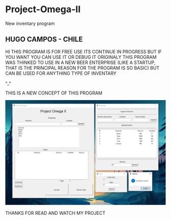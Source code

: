 # Project-Omega-II
New inventary program

##                        HUGO CAMPOS - CHILE
                        
HI
THIS PROGRAM IS FOR FREE USE
ITS CONTINUE IN PROGRESS BUT IF YOU WANT YOU CAN USE IT OR DEBUG IT
ORIGINALY THIS PROGRAM WAS THINKED TO USE IN A NEW BEER ENTERPRISE
(LIKE A STARTUP, THAT IS THE PRINCIPAL REASON FOR THE PROGRAM IS SO BASIC)
BUT CAN BE USED FOR ANYTHING TYPE OF INVENTARY

^_^

THIS IS A NEW CONCEPT OF THIS PROGRAM

![image](README/Screenshot_1.png)

THANKS FOR READ AND WATCH MY PROJECT
